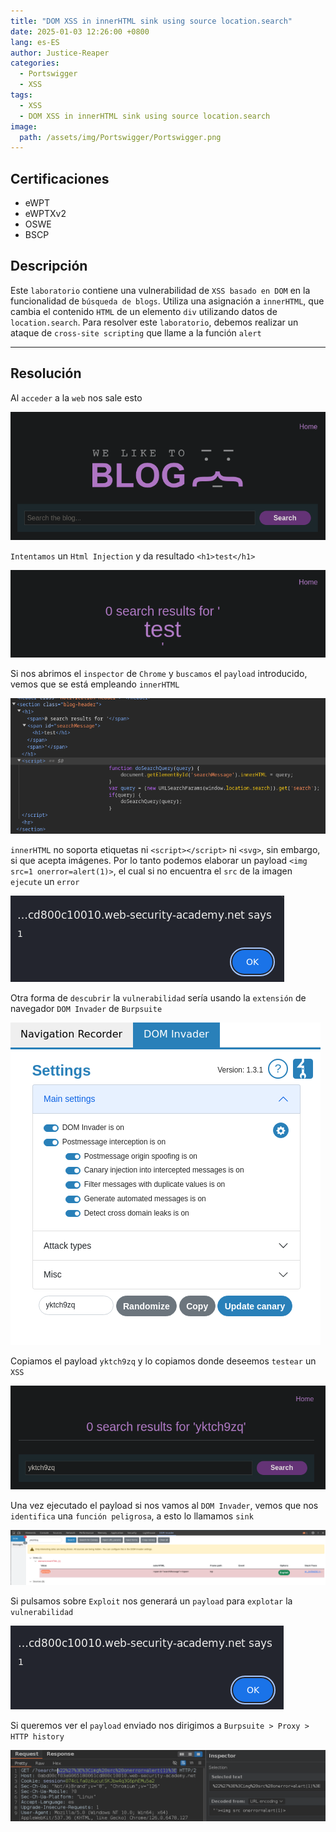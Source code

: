 ```yaml
---
title: "DOM XSS in innerHTML sink using source location.search"
date: 2025-01-03 12:26:00 +0800
lang: es-ES
author: Justice-Reaper
categories:
  - Portswigger
  - XSS
tags:
  - XSS
  - DOM XSS in innerHTML sink using source location.search
image:
  path: /assets/img/Portswigger/Portswigger.png
---
```


## Certificaciones

- eWPT
- eWPTXv2
- OSWE
- BSCP
  
## Descripción

Este `laboratorio` contiene una vulnerabilidad de `XSS basado en DOM` en la funcionalidad de `búsqueda de blogs`. Utiliza una asignación a `innerHTML`, que cambia el contenido `HTML` de un elemento `div` utilizando datos de `location.search`. Para resolver este `laboratorio`, debemos realizar un ataque de `cross-site scripting` que llame a la función `alert`

---

## Resolución

Al `acceder` a la `web` nos sale esto

![](/assets/img/XSS-Lab-4/image_1.png)

`Intentamos` un `Html Injection` y da resultado `<h1>test</h1>`

![](/assets/img/XSS-Lab-4/image_2.png)

Si nos abrimos el `inspector` de `Chrome` y `buscamos` el `payload` introducido, vemos que se está empleando `innerHTML`

![](/assets/img/XSS-Lab-4/image_3.png)

`innerHTML` no soporta etiquetas ni `<script></script>` ni `<svg>`, sin embargo, si que acepta imágenes. Por lo tanto podemos elaborar un payload `<img src=1 onerror=alert(1)>`, el cual si no encuentra el `src` de la imagen `ejecute` un `error`

![](/assets/img/XSS-Lab-4/image_4.png)

Otra forma de `descubrir` la `vulnerabilidad` sería usando la `extensión` de navegador `DOM Invader` de `Burpsuite`

![](/assets/img/XSS-Lab-4/image_5.png)

Copiamos el payload `yktch9zq` y lo copiamos donde deseemos `testear` un `XSS`

![](/assets/img/XSS-Lab-4/image_6.png)

Una vez ejecutado el payload si nos vamos al `DOM Invader`, vemos que nos `identifica` una `función peligrosa`, a esto lo llamamos `sink`

![](/assets/img/XSS-Lab-4/image_7.png)

Si pulsamos sobre `Exploit` nos generará un `payload` para `explotar` la `vulnerabilidad`

![](/assets/img/XSS-Lab-4/image_8.png)

Si queremos ver el `payload` enviado nos dirigimos a `Burpsuite > Proxy > HTTP history`

![](/assets/img/XSS-Lab-4/image_9.png)
